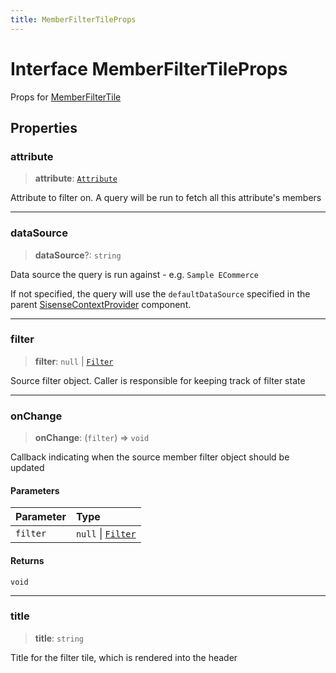 ```yaml
---
title: MemberFilterTileProps
---
```


# Interface MemberFilterTileProps

Props for [MemberFilterTile](../functions/function.MemberFilterTile.md)

## Properties

### attribute

> **attribute**: [`Attribute`](../../sdk-data/interfaces/interface.Attribute.md)

Attribute to filter on. A query will be run to fetch all this attribute's members

***

### dataSource

> **dataSource**?: `string`

Data source the query is run against - e.g. `Sample ECommerce`

If not specified, the query will use the `defaultDataSource` specified in the parent [SisenseContextProvider](../functions/function.SisenseContextProvider.md) component.

***

### filter

> **filter**: `null` \| [`Filter`](../../sdk-data/interfaces/interface.Filter.md)

Source filter object. Caller is responsible for keeping track of filter state

***

### onChange

> **onChange**: (`filter`) => `void`

Callback indicating when the source member filter object should be updated

#### Parameters

| Parameter | Type |
| :------ | :------ |
| `filter` | `null` \| [`Filter`](../../sdk-data/interfaces/interface.Filter.md) |

#### Returns

`void`

***

### title

> **title**: `string`

Title for the filter tile, which is rendered into the header
